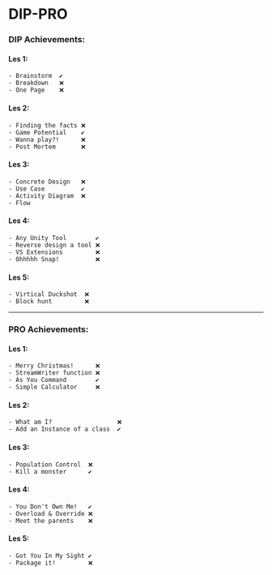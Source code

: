 # DIP-PRO
### DIP Achievements:
  #### Les 1:
    - Brainstorm  ✔️
    - Breakdown   ❌
    - One Page    ❌
  #### Les 2:
    - Finding the facts ❌
    - Game Potential    ✔️
    - Wanna play?!      ❌
    - Post Mortem       ❌
  #### Les 3:
    - Concrete Design   ❌
    - Use Case          ✔️
    - Activity Diagram  ❌
    - Flow
  #### Les 4:
    - Any Unity Tool        ✔️
    - Reverse design a tool ❌
    - VS Extensions         ❌
    - Ohhhhh Snap!          ❌
  #### Les 5:
    - Virtical Duckshot  ❌
    - Block hunt         ❌
    
___


### PRO Achievements:
  #### Les 1:
    - Merry Christmas!      ❌
    - StreamWriter function ❌
    - As You Command        ✔️
    - Simple Calculator     ❌
  #### Les 2:
    - What am I?                  ❌
    - Add an Instance of a class  ✔️

  #### Les 3:
    - Population Control  ❌
    - Kill a monster      ✔️
  #### Les 4:
    - You Don't Own Me!   ✔️
    - Overload & Override ❌
    - Meet the parents    ❌
  #### Les 5:
    - Got You In My Sight ✔️
    - Package it!         ❌
